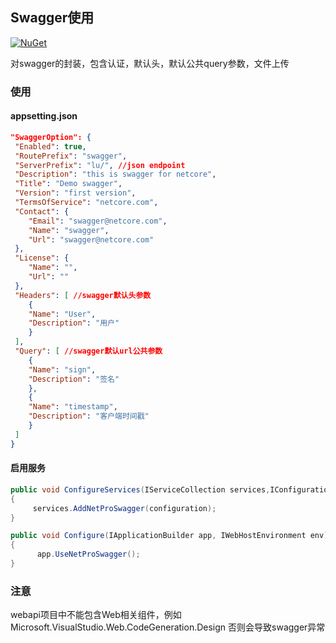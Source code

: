 
## Swagger使用
 [![NuGet](https://img.shields.io/nuget/v/NetPro.Swagger.svg)](https://nuget.org/packages/NetPro.Swagger)

对swagger的封装，包含认证，默认头，默认公共query参数，文件上传

### 使用

#### appsetting.json 

```json
"SwaggerOption": {
 "Enabled": true, 
 "RoutePrefix": "swagger",
 "ServerPrefix": "lu/", //json endpoint
 "Description": "this is swagger for netcore",
 "Title": "Demo swagger",
 "Version": "first version",
 "TermsOfService": "netcore.com",
 "Contact": {
 	"Email": "swagger@netcore.com",
 	"Name": "swagger",
 	"Url": "swagger@netcore.com"
 },
 "License": {
 	"Name": "",
 	"Url": ""
 },
 "Headers": [ //swagger默认头参数
 	{
 	"Name": "User",
 	"Description": "用户"
 	}
 ],
 "Query": [ //swagger默认url公共参数
 	{
 	"Name": "sign",
 	"Description": "签名"
 	},
 	{
 	"Name": "timestamp",
 	"Description": "客户端时间戳"
 	}
 ]
}

```
#### 启用服务
```csharp
public void ConfigureServices(IServiceCollection services,IConfiguration configuration)
{
     services.AddNetProSwagger(configuration);
}

public void Configure(IApplicationBuilder app, IWebHostEnvironment env)
{
      app.UseNetProSwagger();
}
```

### 注意
webapi项目中不能包含Web相关组件，例如
Microsoft.VisualStudio.Web.CodeGeneration.Design
否则会导致swagger异常